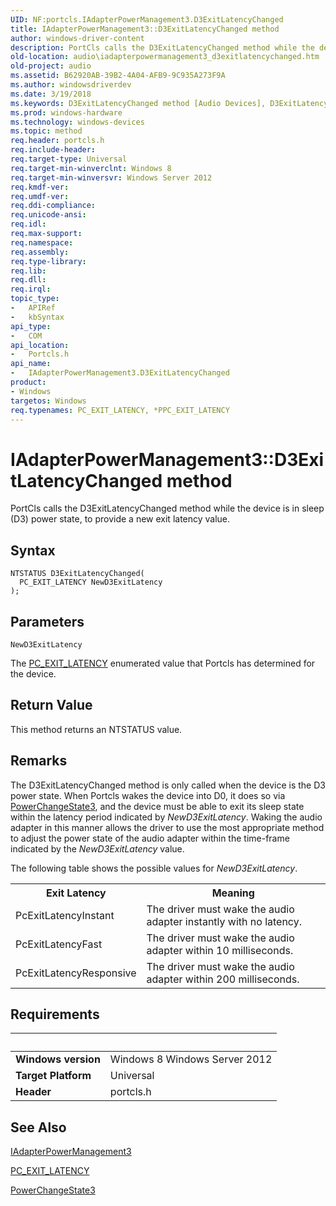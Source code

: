 ```yaml
---
UID: NF:portcls.IAdapterPowerManagement3.D3ExitLatencyChanged
title: IAdapterPowerManagement3::D3ExitLatencyChanged method
author: windows-driver-content
description: PortCls calls the D3ExitLatencyChanged method while the device is in sleep (D3) power state, to provide a new exit latency value.
old-location: audio\iadapterpowermanagement3_d3exitlatencychanged.htm
old-project: audio
ms.assetid: B62920AB-39B2-4A04-AFB9-9C935A273F9A
ms.author: windowsdriverdev
ms.date: 3/19/2018
ms.keywords: D3ExitLatencyChanged method [Audio Devices], D3ExitLatencyChanged method [Audio Devices], IAdapterPowerManagement3 interface, D3ExitLatencyChanged,IAdapterPowerManagement3.D3ExitLatencyChanged, IAdapterPowerManagement3, IAdapterPowerManagement3 interface [Audio Devices], D3ExitLatencyChanged method, IAdapterPowerManagement3::D3ExitLatencyChanged, audio.iadapterpowermanagement3_d3exitlatencychanged, portcls/IAdapterPowerManagement3::D3ExitLatencyChanged
ms.prod: windows-hardware
ms.technology: windows-devices
ms.topic: method
req.header: portcls.h
req.include-header: 
req.target-type: Universal
req.target-min-winverclnt: Windows 8
req.target-min-winversvr: Windows Server 2012
req.kmdf-ver: 
req.umdf-ver: 
req.ddi-compliance: 
req.unicode-ansi: 
req.idl: 
req.max-support: 
req.namespace: 
req.assembly: 
req.type-library: 
req.lib: 
req.dll: 
req.irql: 
topic_type:
-	APIRef
-	kbSyntax
api_type:
-	COM
api_location:
-	Portcls.h
api_name:
-	IAdapterPowerManagement3.D3ExitLatencyChanged
product:
- Windows
targetos: Windows
req.typenames: PC_EXIT_LATENCY, *PPC_EXIT_LATENCY
---
```



# IAdapterPowerManagement3::D3ExitLatencyChanged method
PortCls calls the D3ExitLatencyChanged method while the device is in sleep (D3) power state, to provide a new exit latency value.

## Syntax

```
NTSTATUS D3ExitLatencyChanged(
  PC_EXIT_LATENCY NewD3ExitLatency
);
```

## Parameters

`NewD3ExitLatency`

The  <a href="https://msdn.microsoft.com/library/windows/hardware/dn265130">PC_EXIT_LATENCY</a> enumerated value that Portcls has determined for the device.


## Return Value

This method returns an NTSTATUS value.

## Remarks

The D3ExitLatencyChanged method is only called when the device is the D3 power state. When Portcls wakes the device into D0, it does so via <a href="https://msdn.microsoft.com/library/windows/hardware/jj200332">PowerChangeState3</a>, and the device must be able to exit its sleep state within the latency period indicated by <i>NewD3ExitLatency</i>. Waking the audio adapter in this manner allows the driver to use the most appropriate method to adjust the power state of the audio adapter within the time-frame indicated  by the <i>NewD3ExitLatency</i> value.

The following table shows the possible values for <i>NewD3ExitLatency</i>.
  <table>
<tr>
<th>Exit Latency</th>
<th>Meaning</th>
</tr>
<tr>
<td>PcExitLatencyInstant </td>
<td>The driver must wake the audio adapter instantly with no latency. </td>
</tr>
<tr>
<td>PcExitLatencyFast </td>
<td>The driver must wake the audio adapter  within 10 milliseconds.</td>
</tr>
<tr>
<td>PcExitLatencyResponsive</td>
<td>The driver must wake the audio adapter  within 200 milliseconds.</td>
</tr>
</table>

## Requirements
| &nbsp; | &nbsp; |
| ---- |:---- |
| **Windows version** | Windows 8 Windows Server 2012 |
| **Target Platform** | Universal |
| **Header** | portcls.h |

## See Also

<a href="https://msdn.microsoft.com/library/windows/hardware/jj200330">IAdapterPowerManagement3</a>



<a href="https://msdn.microsoft.com/library/windows/hardware/dn265130">PC_EXIT_LATENCY</a>



<a href="https://msdn.microsoft.com/library/windows/hardware/jj200332">PowerChangeState3</a>